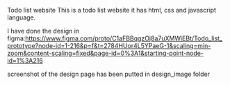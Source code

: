 Todo list website
This is a todo list website it has html, css and javascript language.

I have done the design in figma:https://www.figma.com/proto/C1aFBBqgzOj8a7uXMWiEBt/Todo_list_prototype?node-id=1-216&p=f&t=2784HUor4L5YPaeG-1&scaling=min-zoom&content-scaling=fixed&page-id=0%3A1&starting-point-node-id=1%3A216

screenshot of the design page has been putted in design_image folder
